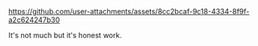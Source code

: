 

https://github.com/user-attachments/assets/8cc2bcaf-9c18-4334-8f9f-a2c624247b30

It's not much but it's honest work.

